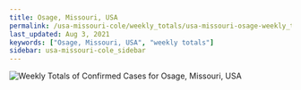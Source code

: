 ```yaml
---
title: Osage, Missouri, USA
permalink: /usa-missouri-cole/weekly_totals/usa-missouri-osage-weekly_totals.html
last_updated: Aug 3, 2021
keywords: ["Osage, Missouri, USA", "weekly totals"]
sidebar: usa-missouri-cole_sidebar
---
```


![Weekly Totals of Confirmed Cases for Osage, Missouri, USA](/covid_tracker/images/graphs/usa-missouri-osage-weekly_totals_graph.png)

